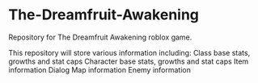 # The-Dreamfruit-Awakening
Repository for The Dreamfruit Awakening roblox game.

This repository will store various information including:
Class base stats, growths and stat caps
Character base stats, growths and stat caps
Item information
Dialog
Map information
Enemy information
